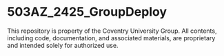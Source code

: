 # 503AZ_2425_GroupDeploy
This repository is property of the Coventry University Group. All contents, including code, documentation, and associated materials, are proprietary and intended solely for authorized use.

